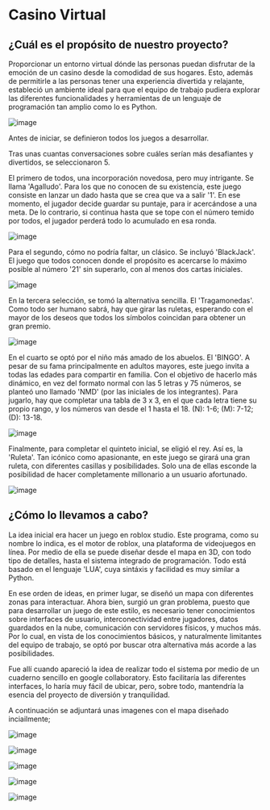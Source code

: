 # Casino Virtual

## ¿Cuál es el propósito de nuestro proyecto?

Proporcionar un entorno virtual dónde las personas puedan disfrutar de la emoción de un casino desde la comodidad de sus hogares.
Esto, además de permitirle a las personas tener una experiencia divertida y relajante, estableció un ambiente ideal para que el equipo de trabajo pudiera explorar las diferentes funcionalidades y herramientas de un lenguaje de programación tan amplio como lo es Python. 

![image](https://github.com/NicolasSanchez09/Casino-Virtual/assets/145717659/6fab8ecf-299d-453a-89c3-74a1793ed000)

Antes de iniciar, se definieron todos los juegos a desarrollar.

Tras unas cuantas conversaciones sobre cuáles serían más desafiantes y divertidos, se seleccionaron 5.

El primero de todos, una incorporación novedosa, pero muy intrigante. Se llama 'Agalludo'. Para los que no conocen de su existencia, este juego consiste en lanzar un dado hasta que se crea que va a salir '1'. En ese momento, el jugador decide guardar su puntaje, para ir acercándose a una meta. De lo contrario, si continua hasta que se tope con el número temido por todos, el jugador perderá todo lo acumulado en esa ronda.

![image](https://github.com/NicolasSanchez09/Casino-Virtual/assets/145717659/7a419d6f-aae5-4abf-82c0-1c304edbfde1)

Para el segundo, cómo no podría faltar, un clásico. Se incluyó 'BlackJack'. El juego que todos conocen donde el propósito es acercarse lo máximo posible al número '21' sin superarlo, con al menos dos cartas iniciales.

![image](https://github.com/NicolasSanchez09/Casino-Virtual/assets/145717659/7a552b67-7bc7-4bd1-ac61-746a30a83270)

En la tercera selección, se tomó la alternativa sencilla. El 'Tragamonedas'. Como todo ser humano sabrá, hay que girar las ruletas, esperando con el mayor de los deseos que todos los símbolos coincidan para obtener un gran premio.

![image](https://github.com/NicolasSanchez09/Casino-Virtual/assets/145717659/3bf860c2-b8e9-4c63-aa3e-d7bbb59c6324)


En el cuarto se optó por el niño más amado de los abuelos. El 'BINGO'. A pesar de su fama principalmente en adultos mayores, este juego invita a todas las edades para compartir en familia. Con el objetivo de hacerlo más dinámico, en vez del formato normal con las 5 letras y 75 números, se planteó uno llamado 'NMD' (por las iniciales de los integrantes). Para jugarlo, hay que completar una tabla de 3 x 3, en el que cada letra tiene su propio rango, y los números van desde el 1 hasta el 18. (N): 1-6; (M): 7-12; (D): 13-18. 

![image](https://github.com/NicolasSanchez09/Casino-Virtual/assets/145717659/62bdb206-99fd-4d52-b4e8-e2be9bf7f5b7)

Finalmente, para completar el quinteto inicial, se eligió el rey. Así es, la 'Ruleta'. Tan icónico como apasionante, en este juego se girará una gran ruleta, con diferentes casillas y posibilidades. Solo una de ellas esconde la posibilidad de hacer completamente millonario a un usuario afortunado.

![image](https://github.com/NicolasSanchez09/Casino-Virtual/assets/145717659/cf414b7e-fec1-4680-9bda-e3b362169307)

## ¿Cómo lo llevamos a cabo?

La idea inicial era hacer un juego en roblox studio. Este programa, como su nombre lo indica, es el motor de roblox, una plataforma de videojuegos en línea. Por medio de ella se puede diseñar desde el mapa en 3D, con todo tipo de detalles, hasta el sistema integrado de programación. Todo está basado en el lenguaje 'LUA', cuya sintáxis y facilidad es muy similar a Python.

En ese orden de ideas, en primer lugar, se diseñó un mapa con diferentes zonas para interactuar. Ahora bien, surgió un gran problema, puesto que para desarrollar un juego de este estilo, es necesario tener conocimientos sobre interfaces de usuario, interconectividad entre jugadores, datos guardados en la nube, comunicación con servidores físicos, y muchos más. Por lo cual, en vista de los conocimientos básicos, y naturalmente limitantes del equipo de trabajo, se optó por buscar otra alternativa más acorde a las posibilidades.

Fue allí cuando apareció la idea de realizar todo el sistema por medio de un cuaderno sencillo en google collaboratory. Esto facilitaría las diferentes interfaces, lo haría muy fácil de ubicar, pero, sobre todo, mantendría la esencia del proyecto de diversión y tranquilidad.

A continuación se adjuntará unas imagenes con el mapa diseñado inciailmente;

![image](https://github.com/NicolasSanchez09/Casino-Virtual/assets/145717659/2e5cdb7a-e94a-4ff7-ab8b-67f04f39b0e4)

![image](https://github.com/NicolasSanchez09/Casino-Virtual/assets/145717659/42d1ef0c-6d1e-4b4d-88d8-e1c2aa3a5eb3)

![image](https://github.com/NicolasSanchez09/Casino-Virtual/assets/145717659/0626d5a5-92e1-49cb-bc3b-b32863184cf1)

![image](https://github.com/NicolasSanchez09/Casino-Virtual/assets/145717659/f48466d5-3989-4555-910c-b386cd85c3d5)

![image](https://github.com/NicolasSanchez09/Casino-Virtual/assets/145717659/a4f35922-5e89-4e2a-9a9e-1f9e8e01083b)










